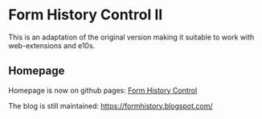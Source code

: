 # Form History Control II

This is an adaptation of the original version making it suitable to work with web-extensions and e10s.

## Homepage
Homepage is now on github pages: [Form History Control](https://stephanmahieu.github.io/fhc-home)

The blog is still maintained: https://formhistory.blogspot.com/